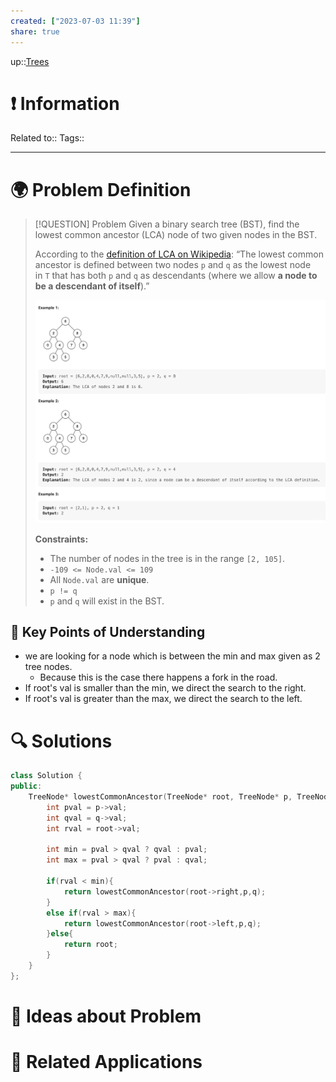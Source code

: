 ```yaml
---
created: ["2023-07-03 11:39"]
share: true
---
```


up::[Trees](NeetCode%20Index.md#^de270e)

# ❗ Information
Related to:: 
Tags:: 

___
# 🌍 Problem Definition

> [!QUESTION] Problem
> Given a binary search tree (BST), find the lowest common ancestor (LCA) node of two given nodes in the BST.
> 
> According to the [definition of LCA on Wikipedia](https://en.wikipedia.org/wiki/Lowest_common_ancestor): “The lowest common ancestor is defined between two nodes `p` and `q` as the lowest node in `T` that has both `p` and `q` as descendants (where we allow **a node to be a descendant of itself**).”
> 
> ![Pasted image 20230703114154.png](./40-referenceVAULTS/Resource%20Library/Images/Pasted%20image%2020230703114154.png)
> 
> **Constraints:**
> 
> - The number of nodes in the tree is in the range `[2, 105]`.
> - `-109 <= Node.val <= 109`
> - All `Node.val` are **unique**.
> - `p != q`
> - `p` and `q` will exist in the BST.


## 🔑 **Key Points of Understanding**
- we are looking for a node which is between the min and max given as 2 tree nodes. 
	- Because this is the case there happens a fork in the road.
- If root's val is smaller than the min, we direct the search to the right.
- If root's val is greater than the max, we direct the search to the left.
# 🔍 Solutions
```C++
class Solution {  
public:  
    TreeNode* lowestCommonAncestor(TreeNode* root, TreeNode* p, TreeNode* q) {  
        int pval = p->val;  
        int qval = q->val;  
        int rval = root->val;  
  
        int min = pval > qval ? qval : pval;  
        int max = pval > qval ? pval : qval;  
  
        if(rval < min){  
            return lowestCommonAncestor(root->right,p,q);  
        }  
        else if(rval > max){  
            return lowestCommonAncestor(root->left,p,q);  
        }else{  
            return root;  
        }  
    }  
};
```
# 🧠 Ideas about Problem

# 🔗 Related Applications

